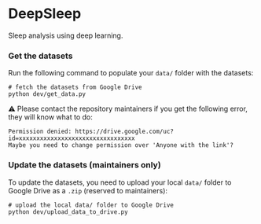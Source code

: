 # DeepSleep
Sleep analysis using deep learning.

### Get the datasets
Run the following command to populate your `data/` folder with the datasets:
```shell
# fetch the datasets from Google Drive
python dev/get_data.py
```

:warning: Please contact the repository maintainers if you get the following 
error, they will know what to do:
```
Permission denied: https://drive.google.com/uc?id=xxxxxxxxxxxxxxxxxxxxxxxxxxxxxxxxx
Maybe you need to change permission over 'Anyone with the link'?
```

### Update the datasets (maintainers only)
To update the datasets, you need to upload your local `data/` folder to Google 
Drive as a `.zip` (reserved to maintainers):
```shell
# upload the local data/ folder to Google Drive
python dev/upload_data_to_drive.py
```
